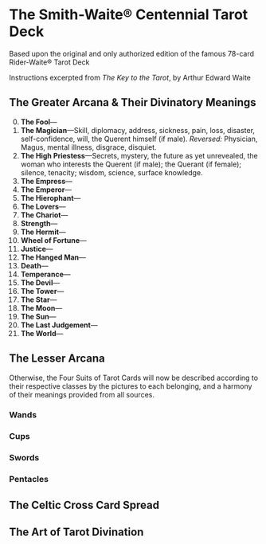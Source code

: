 # The Smith-Waite® Centennial Tarot Deck

Based upon the original and only authorized edition of the famous 78-card Rider-Waite® Tarot Deck

Instructions excerpted from *The Key to the Tarot*, by Arthur Edward Waite

## The Greater Arcana & Their Divinatory Meanings

0. **The Fool**—
1. **The Magician**—Skill, diplomacy, address, sickness, pain, loss, disaster, self-confidence, will, the Querent himself (if male). *Reversed:* Physician, Magus, mental illness, disgrace, disquiet.
2. **The High Priestess**—Secrets, mystery, the future as yet unrevealed, the woman who interests the Querent (if male); the Querant (if female); silence, tenacity; wisdom, science, surface knowledge.
3. **The Empress**—
4. **The Emperor**—
5. **The Hierophant**—
6. **The Lovers**—
7. **The Chariot**—
8. **Strength**—
9. **The Hermit**—
10. **Wheel of Fortune**—
11. **Justice**—
12. **The Hanged Man**—
13. **Death**—
14. **Temperance**—
15. **The Devil**—
16. **The Tower**—
17. **The Star**—
18. **The Moon**—
19. **The Sun**—
20. **The Last Judgement**—
21. **The World**—

## The Lesser Arcana

Otherwise, the Four Suits of Tarot Cards will now be described according to their respective classes by the pictures to each belonging, and a harmony of their meanings provided from all sources.

### Wands

### Cups

### Swords

### Pentacles

## The Celtic Cross Card Spread

## The Art of Tarot Divination
